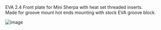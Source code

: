 EVA 2.4 Front plate for Mini Sherpa with heat set threaded inserts.     
Made for groove mount hot ends mounting with stock EVA groove block.       

![image](image/EVA_2_4_Front_Plate__Mini_SHerpa_Heatset.png)
